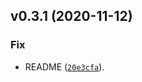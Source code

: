 <!--next-version-placeholder-->

## v0.3.1 (2020-11-12)
### Fix
* README ([`20e3cfa`](https://github.com/wearep3r/backplane/commit/20e3cfa3ae1a029733fe8bc0c56b7e9ca7a7384a)).